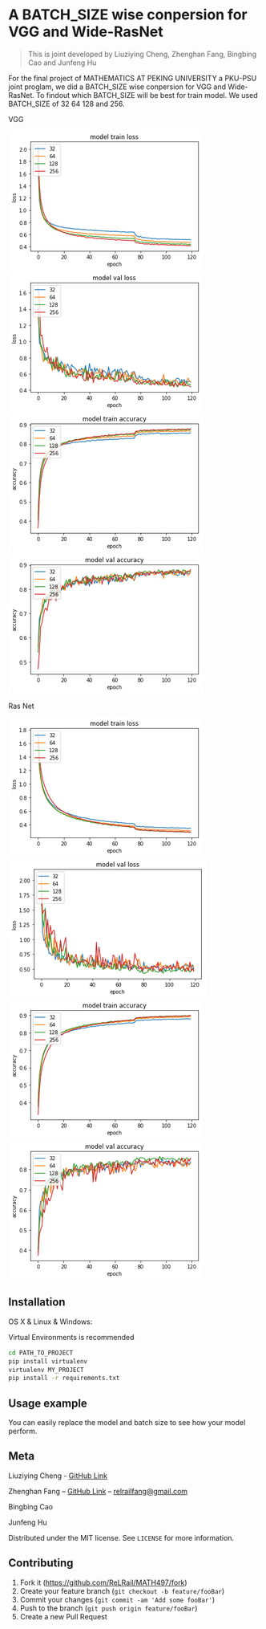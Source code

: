 # A BATCH_SIZE wise conpersion for VGG and Wide-RasNet
> This is joint developed by Liuziying Cheng, Zhenghan Fang, Bingbing Cao and Junfeng Hu

For the final project of MATHEMATICS AT PEKING UNIVERSITY a PKU-PSU joint proglam, we did a BATCH_SIZE wise conpersion for VGG and Wide-RasNet. To findout which BATCH_SIZE will be best for train model. We used BATCH_SIZE of 32 64 128 and 256.

VGG

![](/img/vgg_train_loss.png)
![](/img/vgg_test_loss.png)
![](/img/vgg_train_acc.png)
![](/img/vgg_test_acc.png)

Ras Net

![](/img/ras_train_loss.png)
![](/img/ras_test_loss.png)
![](/img/ras_train_acc.png)
![](/img/ras_test_acc.png)

## Installation

OS X & Linux & Windows:

Virtual Environments is recommended

```sh
cd PATH_TO_PROJECT
pip install virtualenv
virtualenv MY_PROJECT
pip install -r requirements.txt
```

## Usage example

You can easily replace the model and batch size to see how your model perform.


## Meta

Liuziying Cheng   - [GitHub Link](https://github.com/nixiechennixiechen/)

Zhenghan Fang     – [GitHub Link](https://github.com/ReLRail/) – relrailfang@gmail.com

Bingbing Cao

Junfeng Hu

Distributed under the MIT license. See ``LICENSE`` for more information.

## Contributing

1. Fork it (<https://github.com/ReLRail/MATH497/fork>)
2. Create your feature branch (`git checkout -b feature/fooBar`)
3. Commit your changes (`git commit -am 'Add some fooBar'`)
4. Push to the branch (`git push origin feature/fooBar`)
5. Create a new Pull Request

<!-- Markdown link & img dfn's -->
[npm-image]: https://img.shields.io/npm/v/datadog-metrics.svg?style=flat-square
[npm-url]: https://npmjs.org/package/datadog-metrics
[npm-downloads]: https://img.shields.io/npm/dm/datadog-metrics.svg?style=flat-square
[travis-image]: https://img.shields.io/travis/dbader/node-datadog-metrics/master.svg?style=flat-square
[travis-url]: https://travis-ci.org/dbader/node-datadog-metrics
[wiki]: https://github.com/yourname/yourproject/wiki
